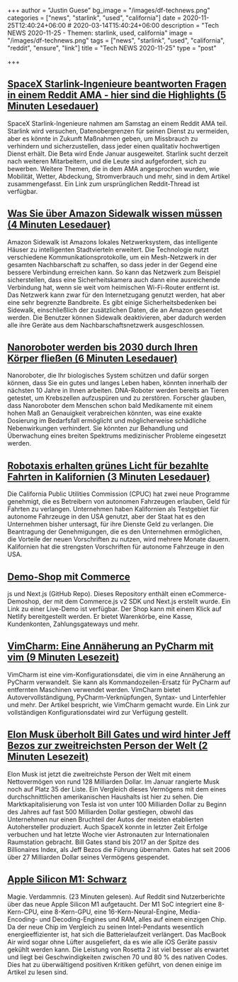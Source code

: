 +++
author = "Justin Guese"
bg_image = "/images/df-technews.png"
categories = ["news", "starlink", "used", "california"]
date = 2020-11-25T12:40:24+06:00 # 2020-03-14T15:40:24+06:00
description = "Tech NEWS 2020-11-25 - Themen: starlink, used, california"
image = "/images/df-technews.png"
tags = ["news", "starlink", "used", "california", "reddit", "ensure", "link"]
title = "Tech NEWS 2020-11-25"
type = "post"

+++

## [SpaceX Starlink-Ingenieure beantworten Fragen in einem Reddit AMA - hier sind die Highlights (5 Minuten Lesedauer)](https://arstechnica.com/information-technology/2020/11/spacex-starlink-questions-answered-wider-beta-soon-no-plan-for-data-caps//1/01000175ff167d68-50c361d1-db82-47d4-8197-e4de50292aea-000000/zvjaQXzxGM7g2dGO3lEzVqqTTBzZ_u8SbCHhcy_sT04=168)

 SpaceX Starlink-Ingenieure nahmen am Samstag an einem Reddit AMA teil. Starlink wird versuchen, Datenobergrenzen für seinen Dienst zu vermeiden, aber es könnte in Zukunft Maßnahmen geben, um Missbrauch zu verhindern und sicherzustellen, dass jeder einen qualitativ hochwertigen Dienst erhält. Die Beta wird Ende Januar ausgeweitet. Starlink sucht derzeit nach weiteren Mitarbeitern, und die Leute sind aufgefordert, sich zu bewerben. Weitere Themen, die in dem AMA angesprochen wurden, wie Mobilität, Wetter, Abdeckung, Stromverbrauch und mehr, sind in dem Artikel zusammengefasst. Ein Link zum ursprünglichen Reddit-Thread ist verfügbar.

## [Was Sie über Amazon Sidewalk wissen müssen (4 Minuten Lesedauer)](https://appleinsider.com/articles/20/11/24/what-you-need-to-know-about-amazon-sidewalk/1/01000175ff167d68-50c361d1-db82-47d4-8197-e4de50292aea-000000/zWdq3vaT2iVP2gDBR29EyWP24qcdXL4cznsjMB9ubPU=168)

 Amazon Sidewalk ist Amazons lokales Netzwerksystem, das intelligente Häuser zu intelligenten Stadtvierteln erweitert. Die Technologie nutzt verschiedene Kommunikationsprotokolle, um ein Mesh-Netzwerk in der gesamten Nachbarschaft zu schaffen, so dass jeder in der Gegend eine bessere Verbindung erreichen kann. So kann das Netzwerk zum Beispiel sicherstellen, dass eine Sicherheitskamera auch dann eine ausreichende Verbindung hat, wenn sie weit vom heimischen Wi-Fi-Router entfernt ist. Das Netzwerk kann zwar für den Internetzugang genutzt werden, hat aber eine sehr begrenzte Bandbreite. Es gibt einige Sicherheitsbedenken bei Sidewalk, einschließlich der zusätzlichen Daten, die an Amazon gesendet werden. Die Benutzer können Sidewalk deaktivieren, aber dadurch werden alle ihre Geräte aus dem Nachbarschaftsnetzwerk ausgeschlossen.

## [Nanoroboter werden bis 2030 durch Ihren Körper fließen (6 Minuten Lesedauer)](https://interestingengineering.com/nanobots-will-be-flowing-through-your-body-by-2030/1/01000175ff167d68-50c361d1-db82-47d4-8197-e4de50292aea-000000/34NEIaIy9m2g5yaZbrcYeohbb9ZEl6lYAkPJC_ugK-I=168)

 Nanoroboter, die Ihr biologisches System schützen und dafür sorgen können, dass Sie ein gutes und langes Leben haben, könnten innerhalb der nächsten 10 Jahre in Ihnen arbeiten. DNA-Roboter werden bereits an Tieren getestet, um Krebszellen aufzuspüren und zu zerstören. Forscher glauben, dass Nanoroboter dem Menschen schon bald Medikamente mit einem hohen Maß an Genauigkeit verabreichen könnten, was eine exakte Dosierung im Bedarfsfall ermöglicht und möglicherweise schädliche Nebenwirkungen verhindert. Sie könnten zur Behandlung und Überwachung eines breiten Spektrums medizinischer Probleme eingesetzt werden.

## [Robotaxis erhalten grünes Licht für bezahlte Fahrten in Kalifornien (3 Minuten Lesedauer)](https://www.theverge.com/2020/11/23/21591045/california-robotaxi-paid-rides-cpuc-permits/1/01000175ff167d68-50c361d1-db82-47d4-8197-e4de50292aea-000000/rvOy3I0vPI3FS6dDbWMTA5TvymOSJ3SAgZ4X9ZzB0OA=168)

 Die California Public Utilities Commission (CPUC) hat zwei neue Programme genehmigt, die es Betreibern von autonomen Fahrzeugen erlauben, Geld für Fahrten zu verlangen. Unternehmen haben Kalifornien als Testgebiet für autonome Fahrzeuge in den USA genutzt, aber der Staat hat es den Unternehmen bisher untersagt, für ihre Dienste Geld zu verlangen. Die Beantragung der Genehmigungen, die es den Unternehmen ermöglichen, die Vorteile der neuen Vorschriften zu nutzen, wird mehrere Monate dauern. Kalifornien hat die strengsten Vorschriften für autonome Fahrzeuge in den USA.

## [Demo-Shop mit Commerce](https://github.com/chec/commercejs-nextjs-demo-store/1/01000175ff167d68-50c361d1-db82-47d4-8197-e4de50292aea-000000/L438qxelTJRWvq05RCcb5UU7UGL7nVWs77ELx_GAgwc=168)

js und Next.js (GitHub Repo). Dieses Repository enthält einen eCommerce-Demoshop, der mit dem Commerce.js v2 SDK und Next.js erstellt wurde. Ein Link zu einer Live-Demo ist verfügbar. Der Shop kann mit einem Klick auf Netlify bereitgestellt werden. Er bietet Warenkörbe, eine Kasse, Kundenkonten, Zahlungsgateways und mehr.

## [VimCharm: Eine Annäherung an PyCharm mit vim (9 Minuten Lesezeit)](https://kevinmartinjose.com/2020/11/22/vimcharm-approximating-pycharm-on-vim//1/01000175ff167d68-50c361d1-db82-47d4-8197-e4de50292aea-000000/ohkcscLpJg4G5ivgQQIFR6G-8NWYrTuazYu0xgns6HI=168)

 VimCharm ist eine vim-Konfigurationsdatei, die vim in eine Annäherung an PyCharm verwandelt. Sie kann als Kommandozeilen-Ersatz für PyCharm auf entfernten Maschinen verwendet werden. VimCharm bietet Autovervollständigung, PyCharm-Verknüpfungen, Syntax- und Linterfehler und mehr. Der Artikel bespricht, wie VimCharm gemacht wurde. Ein Link zur vollständigen Konfigurationsdatei wird zur Verfügung gestellt.

## [Elon Musk überholt Bill Gates und wird hinter Jeff Bezos zur zweitreichsten Person der Welt (2 Minuten Lesezeit)](https://www.theverge.com/2020/11/24/21612410/elon-musk-overtakes-bill-gates-to-become-worlds-second-richest-person-behind-jeff-bezos/1/01000175ff167d68-50c361d1-db82-47d4-8197-e4de50292aea-000000/WcxkiwBYWOFBcHJIL54BCufZPA1jYeWLaStAd5bCXic=168)

 Elon Musk ist jetzt die zweitreichste Person der Welt mit einem Nettovermögen von rund 128 Milliarden Dollar. Im Januar rangierte Musk noch auf Platz 35 der Liste. Ein Vergleich dieses Vermögens mit dem eines durchschnittlichen amerikanischen Haushalts ist hier zu sehen. Die Marktkapitalisierung von Tesla ist von unter 100 Milliarden Dollar zu Beginn des Jahres auf fast 500 Milliarden Dollar gestiegen, obwohl das Unternehmen nur einen Bruchteil der Autos der meisten etablierten Autohersteller produziert. Auch SpaceX konnte in letzter Zeit Erfolge verbuchen und hat letzte Woche vier Astronauten zur Internationalen Raumstation gebracht. Bill Gates stand bis 2017 an der Spitze des Billionaires Index, als Jeff Bezos die Führung übernahm. Gates hat seit 2006 über 27 Milliarden Dollar seines Vermögens gespendet.

## [Apple Silicon M1: Schwarz](https://www.singhkays.com/blog/apple-silicon-m1-black-magic//1/01000175ff167d68-50c361d1-db82-47d4-8197-e4de50292aea-000000/x2kAwAcq6c0-UIHPskhLon3am6U5dzIVdzDj94utmgk=168)

 Magie. Verdammnis. (23 Minuten gelesen). Auf Reddit sind Nutzerberichte über das neue Apple Silicon M1 aufgetaucht. Der M1 SoC integriert eine 8-Kern-CPU, eine 8-Kern-GPU, eine 16-Kern-Neural-Engine, Media-Encoding- und Decoding-Engines und RAM, alles auf einem einzigen Chip. Da der neue Chip im Vergleich zu seinen Intel-Pendants wesentlich energieeffizienter ist, hat sich die Batterielaufzeit verlängert. Das MacBook Air wird sogar ohne Lüfter ausgeliefert, da es wie alle iOS Geräte passiv gekühlt werden kann. Die Leistung von Rosetta 2 ist viel besser als erwartet und liegt bei Geschwindigkeiten zwischen 70 und 80 % des nativen Codes. Dies hat zu überwältigend positiven Kritiken geführt, von denen einige im Artikel zu lesen sind.

